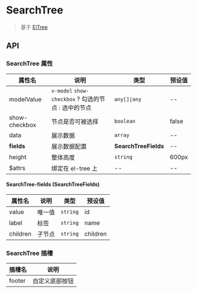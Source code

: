 # SearchTree

> 基于 [ElTree](https://element-plus.org/zh-CN/component/tree.html)

## API

### SearchTree 属性

| 属性名        | 说明                                                | 类型                 | 预设值 |
| ------------- | --------------------------------------------------- | -------------------- | ------ |
| modelValue    | `v-model` `show-checkbox` ? 勾选的节点 : 选中的节点 | `any[]\|any`         | --     |
| show-checkbox | 节点是否可被选择                                    | `boolean`            | false  |
| data          | 展示数据                                            | `array`              | --     |
| **fields**    | 展示数据配置                                        | **SearchTreeFields** | --     |
| height        | 整体高度                                            | `string`             | 600px  |
| $attrs        | 绑定在 el-tree 上                                   | --                   | --     |

#### SearchTree-fields (SearchTreeFields)

| 属性名   | 说明   | 类型     | 预设值   |
| -------- | ------ | -------- | -------- |
| value    | 唯一值 | `string` | id       |
| label    | 标签   | `string` | name     |
| children | 子节点 | `string` | children |

### SearchTree 插槽

| 插槽名 | 说明           |
| ------ | -------------- |
| footer | 自定义底部按钮 |

